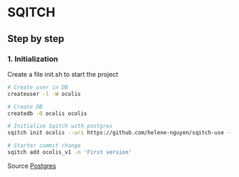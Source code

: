 # SQITCH 

## Step by step

### 1. Initialization

Create a file init.sh to start the project

```sh
# Create user in DB
createuser -l -W ocolis 

# Create DB
createdb -O ocolis ocolis

# Initialize Sqitch with postgres
sqitch init ocolis --uri https://github.com/helene-nguyen/sqitch-use --engine pg

# Starter commit change
sqitch add ocolis_v1 -n 'First version'
```
Source [Postgres](https://docs.postgresql.fr/10/app-createuser.html)

###
###
###
###
###
###
###
###
###
###
###
###
###